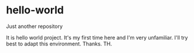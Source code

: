 # hello-world
Just another repository

It is hello world project.
It's my first time here and I'm very unfamiliar.
I'll try best to adapt this environment.
Thanks.
TH.
